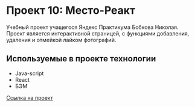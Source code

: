
# Проект 10: Место-Реакт
  Учебный проект учащегося Яндекс Практикума Бобкова Николая. Проект является интерактивной страницей, с функциями добавления, удаления и отмейкой лайком фотографий.

## Используемые в проекте технологии

* Java-script
* React
* БЭМ

[Ссылка на проект](https://zealot89.github.io/mesto-react)
